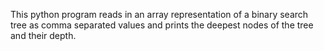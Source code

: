 This python program reads in an array representation of a binary search tree as comma separated values and prints the deepest nodes of the tree and their depth. 
